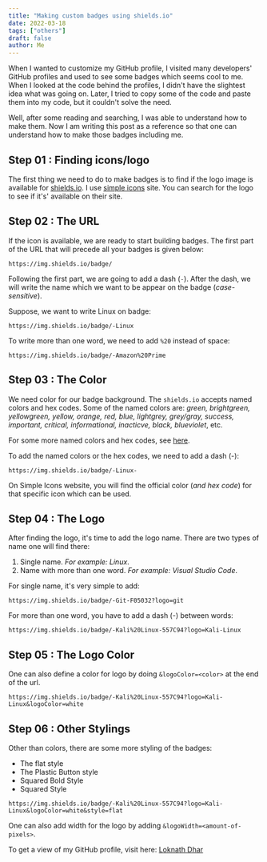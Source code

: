 ```yaml
---
title: "Making custom badges using shields.io"
date: 2022-03-18
tags: ["others"]
draft: false
author: Me
---
```


When I wanted to customize my GitHub profile, I visited many developers' GitHub profiles and used to see some badges which seems cool to me. When I looked at the code behind the profiles, I didn't have the slightest idea what was going on. Later, I tried to copy some of the code and paste them into my code, but it couldn't solve the need.

Well, after some reading and searching, I was able to understand how to make them. Now I am writing this post as a reference so that one can understand how to make those badges including me.

## Step 01 : Finding icons/logo

The first thing we need to do to make badges is to find if the logo image is available for [shields.io](https://shields.io/#your-badge). I use [simple icons](https://simpleicons.org/) site. You can search for the logo to see if it's' available on their site.

## Step 02 : The URL

If the icon is available, we are ready to start building badges. The first part of the URL that will precede all your badges is given below:

```
https://img.shields.io/badge/
```

Following the first part, we are going to add a dash (`-`). After the dash, we will write the name which we want to be appear on the badge (*case-sensitive*).

Suppose, we want to write Linux on badge:
```
https://img.shields.io/badge/-Linux
```

To write more than one word, we need to add `%20` instead of space:
```
https://img.shields.io/badge/-Amazon%20Prime
```

## Step 03 : The Color

We need color for our badge background. The `shields.io` accepts named colors and hex codes. Some of the named colors are: *green, brightgreen, yellowgreen, yellow, orange, red, blue, lightgrey, grey/gray, success, important, critical, informational, inacticve, black, blueviolet*, etc.

For some more named colors and hex codes, see [here](https://htmlcolorcodes.com/color-names/).

To add the named colors or the hex codes, we need to add a dash (-):
```
https://img.shields.io/badge/-Linux-
```

On Simple Icons website, you will find the official color (*and hex code*) for that specific icon which can be used.

## Step 04 : The Logo

After finding the logo, it's time to add the logo name. There are two types of name one will find there:
1. Single name. *For example: Linux*.
2. Name with more than one word. *For example: Visual Studio Code*. 

For single name, it's very simple to add:
```
https://img.shields.io/badge/-Git-F05032?logo=git
```

For more than one word, you have to add a dash (-) between words:
```
https://img.shields.io/badge/-Kali%20Linux-557C94?logo=Kali-Linux
```

## Step 05 : The Logo Color

One can also define a color for logo by doing `&logoColor=<color>` at the end of the url.
```
https://img.shields.io/badge/-Kali%20Linux-557C94?logo=Kali-Linux&logoColor=white
```

## Step 06 : Other Stylings

Other than colors, there are some more styling of the badges:
- The flat style
- The Plastic Button style
- Squared Bold Style
- Squared Style

```
https://img.shields.io/badge/-Kali%20Linux-557C94?logo=Kali-Linux&logoColor=white&style=flat
```

One can also add width for the logo by adding `&logoWidth=<amount-of-pixels>`.


To get a view of my GitHub profile, visit here: [Loknath Dhar](https://github.com/Dhar01)